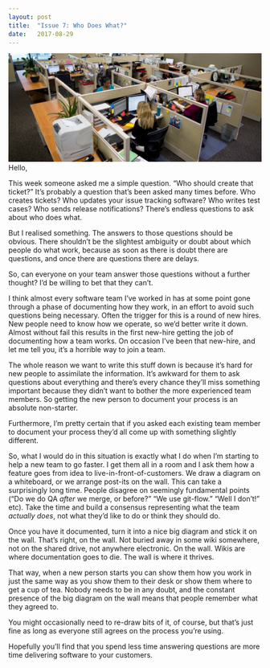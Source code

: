 ```yaml
---
layout:	post
title:	"Issue 7: Who Does What?"
date:	2017-08-29
---
```


![](/img/1*amYcz8YqTuf1Q-WAuMNlgw.jpeg)Hello,

This week someone asked me a simple question. “Who should create that ticket?” It’s probably a question that’s been asked many times before. Who creates tickets? Who updates your issue tracking software? Who writes test cases? Who sends release notifications? There’s endless questions to ask about who does what.

But I realised something. The answers to those questions should be obvious. There shouldn’t be the slightest ambiguity or doubt about which people do what work, because as soon as there is doubt there are questions, and once there are questions there are delays.

So, can everyone on your team answer those questions without a further thought? I’d be willing to bet that they can’t.

I think almost every software team I’ve worked in has at some point gone through a phase of documenting how they work, in an effort to avoid such questions being necessary. Often the trigger for this is a round of new hires. New people need to know how we operate, so we’d better write it down. Almost without fail this results in the first new-hire getting the job of documenting how a team works. On occasion I’ve been that new-hire, and let me tell you, it’s a horrible way to join a team.

The whole reason we want to write this stuff down is because it’s hard for new people to assimilate the information. It’s awkward for them to ask questions about everything and there’s every chance they’ll miss something important because they didn’t want to bother the more experienced team members. So getting the new person to document your process is an absolute non-starter.

Furthermore, I’m pretty certain that if you asked each existing team member to document your process they’d all come up with something slightly different.

So, what I would do in this situation is exactly what I do when I’m starting to help a new team to go faster. I get them all in a room and I ask them how a feature goes from idea to live-in-front-of-customers. We draw a diagram on a whiteboard, or we arrange post-its on the wall. This can take a surprisingly long time. People disagree on seemingly fundamental points (“Do we do QA _after_ we merge, or before?” “We use git-flow.” “Well I don’t!” etc). Take the time and build a consensus representing what the team _actually does_, not what they’d like to do or think they should do.

Once you have it documented, turn it into a nice big diagram and stick it on the wall. That’s right, on the wall. Not buried away in some wiki somewhere, not on the shared drive, not anywhere electronic. On the wall. Wikis are where documentation goes to die. The wall is where it thrives.

That way, when a new person starts you can show them how you work in just the same way as you show them to their desk or show them where to get a cup of tea. Nobody needs to be in any doubt, and the constant presence of the big diagram on the wall means that people remember what they agreed to.

You might occasionally need to re-draw bits of it, of course, but that’s just fine as long as everyone still agrees on the process you’re using.

Hopefully you’ll find that you spend less time answering questions are more time delivering software to your customers.

